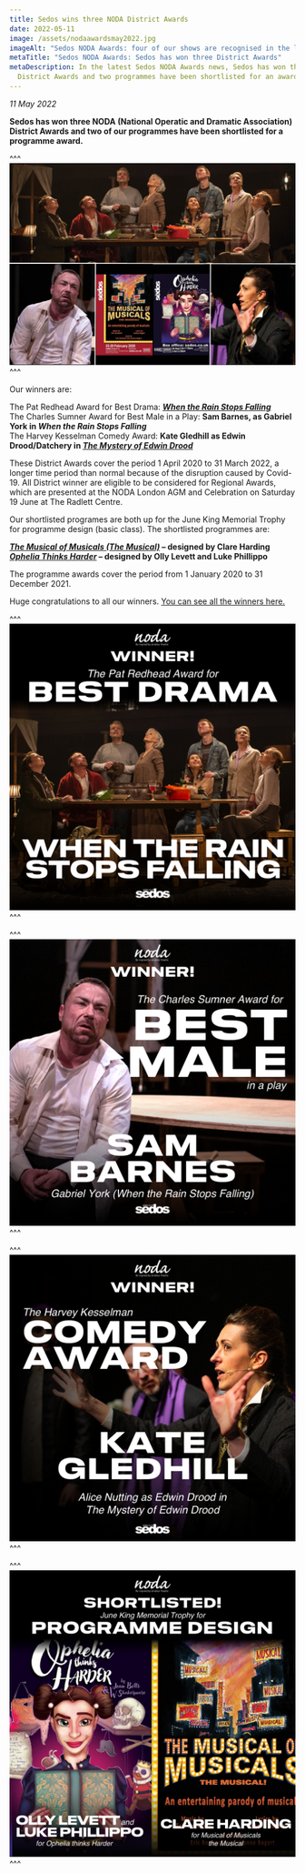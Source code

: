 ```yaml
---
title: Sedos wins three NODA District Awards
date: 2022-05-11
image: /assets/nodaawardsmay2022.jpg
imageAlt: "Sedos NODA Awards: four of our shows are recognised in the latest awards"
metaTitle: "Sedos NODA Awards: Sedos has won three District Awards"
metaDescription: In the latest Sedos NODA Awards news, Sedos has won three
  District Awards and two programmes have been shortlisted for an award
---
```

*11 May 2022*

**Sedos has won three NODA (National Operatic and Dramatic Association) District Awards and two of our programmes have been shortlisted for a programme award.**

^^^
![Sedos NODA Awards: four of our shows are recognised in the latest awards](/assets/nodaawardsmay2022.jpg)
^^^

Our winners are:

The Pat Redhead Award for Best Drama: ***[When the Rain Stops Falling](https://sedos.co.uk/shows/2022-when-the-rain-stops-falling)***\
The Charles Sumner Award for Best Male in a Play: **Sam Barnes, as Gabriel York in *When the Rain Stops Falling***\
The Harvey Kesselman Comedy Award: **Kate Gledhill as Edwin Drood/Datchery in *[The Mystery of Edwin Drood](https://sedos.co.uk/shows/2022-the-mystery-of-edwin-drood)***

These District Awards cover the period 1 April 2020 to 31 March 2022, a longer time period than normal because of the disruption caused by Covid-19. All District winner are eligible to be considered for Regional Awards, which are presented at the NODA London AGM and Celebration on Saturday 19 June at The Radlett Centre.

Our shortlisted programes are both up for the June King Memorial Trophy for programme design (basic class). The shortlisted programmes are:

***[The Musical of Musicals (The Musical)](https://sedos.co.uk/shows/2020-the-musical-of-musicals-the-musical)* – designed by Clare Harding**\
***[Ophelia Thinks Harder](https://sedos.co.uk/shows/2020-ophelia-thinks-harder)* – designed by Olly Levett and Luke Phillippo**

The programme awards cover the period from 1 January 2020 to 31 December 2021.

Huge congratulations to all our winners. [You can see all the winners here.](https://www.noda.org.uk/regions/london/noda-london-district-winners-list-2022?fbclid=IwAR0WIPQuhK82K7wgVHr8fez6-b0DDmxnKwFJNu0i6bOKurtnU_pq7FuxE7o)

^^^
![Sedos NODA Awards: When the Rain Stops Falling takes the best drama prize in district 1](/assets/when-the-rain.png)
^^^

^^^
![Sedos NODA Awards: Sam Barnes takes the best male in a play award in district 1](/assets/sam.png)
^^^

^^^
![Sedos NODA Awards: Kate Gledhill takes the comedy award in district 1](/assets/kate.png)
^^^

^^^
![Sedos NODA Awards: our shortlisted programmes](/assets/programme.png)
^^^
